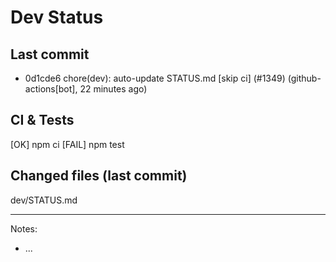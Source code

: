 # Dev Status

## Last commit
- 0d1cde6 chore(dev): auto-update STATUS.md [skip ci] (#1349) (github-actions[bot], 22 minutes ago)
## CI & Tests
[OK] npm ci
[FAIL] npm test

## Changed files (last commit)
dev/STATUS.md

---
Notes:
- ...
